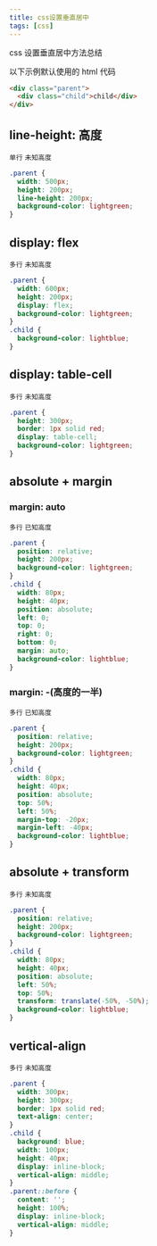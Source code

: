 ```yaml
---
title: css设置垂直居中
tags: [css]
---
```


css 设置垂直居中方法总结

<!--truncate-->

以下示例默认使用的 html 代码

```html
<div class="parent">
  <div class="child">child</div>
</div>
```

## line-height: 高度

`单行` `未知高度`

```css
.parent {
  width: 500px;
  height: 200px;
  line-height: 200px;
  background-color: lightgreen;
}
```

## display: flex

`多行` `未知高度`

```css
.parent {
  width: 600px;
  height: 200px;
  display: flex;
  background-color: lightgreen;
}
.child {
  background-color: lightblue;
}
```

## display: table-cell

`多行` `未知高度`

```css
.parent {
  height: 300px;
  border: 1px solid red;
  display: table-cell;
  background-color: lightgreen;
}
```

## absolute + margin

### margin: auto

`多行` `已知高度`

```css
.parent {
  position: relative;
  height: 200px;
  background-color: lightgreen;
}
.child {
  width: 80px;
  height: 40px;
  position: absolute;
  left: 0;
  top: 0;
  right: 0;
  bottom: 0;
  margin: auto;
  background-color: lightblue;
}
```

### margin: -(高度的一半)

`多行` `已知高度`

```css
.parent {
  position: relative;
  height: 200px;
  background-color: lightgreen;
}
.child {
  width: 80px;
  height: 40px;
  position: absolute;
  top: 50%;
  left: 50%;
  margin-top: -20px;
  margin-left: -40px;
  background-color: lightblue;
}
```

## absolute + transform

`多行` `未知高度`

```css
.parent {
  position: relative;
  height: 200px;
  background-color: lightgreen;
}
.child {
  width: 80px;
  height: 40px;
  position: absolute;
  left: 50%;
  top: 50%;
  transform: translate(-50%, -50%);
  background-color: lightblue;
}
```

## vertical-align

`多行` `未知高度`

```css
.parent {
  width: 300px;
  height: 300px;
  border: 1px solid red;
  text-align: center;
}
.child {
  background: blue;
  width: 100px;
  height: 40px;
  display: inline-block;
  vertical-align: middle;
}
.parent::before {
  content: '';
  height: 100%;
  display: inline-block;
  vertical-align: middle;
}
```
